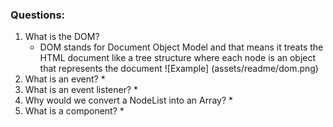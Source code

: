 ### Questions:
1. What is the DOM?
    * DOM stands for Document Object Model and that means it treats the HTML document like a tree structure where each node is an object that represents the document
    ![Example] (assets/readme/dom.png)
2. What is an event?
    *
3. What is an event listener?
    *
4. Why would we convert a NodeList into an Array?
    *
5. What is a component?
    *
